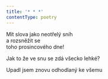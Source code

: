 ```yaml
---
title: '* * *'
contentType: poetry
---
```


<section>

Mít slova jako neotřelý sníh  
a rozsněžit se  
toho prosincového dne!

Jak to že ve snu se zdá všecko lehké?

Upadl jsem znovu odhodlaný ke všemu

</section>
